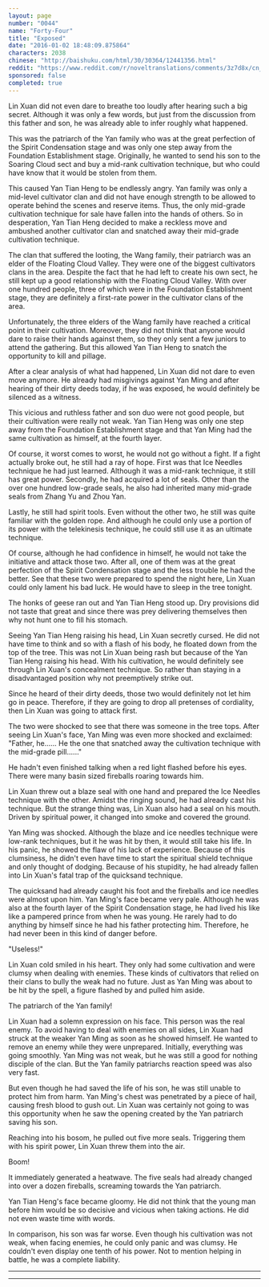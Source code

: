 ```yaml
---
layout: page
number: "0044"
name: "Forty-Four"
title: "Exposed"
date: "2016-01-02 18:48:09.875864"
characters: 2038
chinese: "http://baishuku.com/html/30/30364/12441356.html"
reddit: "https://www.reddit.com/r/noveltranslations/comments/3z7d8x/cn_tempered_immortal_chapter_0044/"
sponsored: false
completed: true
---
```


Lin Xuan did not even dare to breathe too loudly after hearing such a big secret. Although it was only a few words, but just from the discussion from this father and son, he was already able to infer roughly what happened.

This was the patriarch of the Yan family who was at the great perfection of the Spirit Condensation stage and was only one step away from the Foundation Establishment stage. Originally, he wanted to send his son to the Soaring Cloud sect and buy a mid-rank cultivation technique, but who could have know that it would be stolen from them.

This caused Yan Tian Heng to be endlessly angry. Yan family was only a mid-level cultivator clan and did not have enough strength to be allowed to operate behind the scenes and reserve items. Thus, the only mid-grade cultivation technique for sale have fallen into the hands of others. So in desperation, Yan Tian Heng decided to make a reckless move and ambushed another cultivator clan and snatched away their mid-grade cultivation technique.

The clan that suffered the looting, the Wang family, their patriarch was an elder of the Floating Cloud Valley. They were one of the biggest cultivators clans in the area. Despite the fact that he had left to create his own sect, he still kept up a good relationship with the Floating Cloud Valley. With over one hundred people, three of which were in the Foundation Establishment stage, they are definitely a first-rate power in the cultivator clans of the area.

Unfortunately, the three elders of the Wang family have reached a critical point in their cultivation. Moreover, they did not think that anyone would dare to raise their hands against them, so they only sent a few juniors to attend the gathering. But this allowed Yan Tian Heng to snatch the opportunity to kill and pillage.

After a clear analysis of what had happened, Lin Xuan did not dare to even move anymore. He already had misgivings against Yan Ming and after hearing of their dirty deeds today, if he was exposed, he would definitely be silenced as a witness.

This vicious and ruthless father and son duo were not good people, but their cultivation were really not weak. Yan Tian Heng was only one step away from the Foundation Establishment stage and that Yan Ming had the same cultivation as himself, at the fourth layer.

Of course, it worst comes to worst, he would not go without a fight. If a fight actually broke out, he still had a ray of hope. First was that Ice Needles technique he had just learned. Although it was a mid-rank technique, it still has great power. Secondly, he had acquired a lot of seals. Other than the over one hundred low-grade seals, he also had inherited many mid-grade seals from Zhang Yu and Zhou Yan.

Lastly, he still had spirit tools. Even without the other two, he still was quite familiar with the golden rope. And although he could only use a portion of its power with the telekinesis technique, he could still use it as an ultimate technique.

Of course, although he had confidence in himself, he would not take the initiative and attack those two. After all, one of them was at the great perfection of the Spirit Condensation stage and the less trouble he had the better. See that these two were prepared to spend the night here, Lin Xuan could only lament his bad luck. He would have to sleep in the tree tonight.

The honks of geese ran out and Yan Tian Heng stood up. Dry provisions did not taste that great and since there was prey delivering themselves then why not hunt one to fill his stomach.

Seeing Yan Tian Heng raising his head, Lin Xuan secretly cursed. He did not have time to think and so with a flash of his body, he floated down from the top of the tree. This was not Lin Xuan being rash but because of the Yan Tian Heng raising his head. With his cultivation, he would definitely see through Lin Xuan's concealment technique. So rather than staying in a disadvantaged position why not preemptively strike out.

Since he heard of their dirty deeds, those two would definitely not let him go in peace. Therefore, if they are going to drop all pretenses of cordiality, then Lin Xuan was going to attack first.

The two were shocked to see that there was someone in the tree tops. After seeing Lin Xuan's face, Yan Ming was even more shocked and exclaimed: "Father, he...... He the one that snatched away the cultivation technique with the mid-grade pill......"

He hadn't even finished talking when a red light flashed before his eyes. There were many basin sized fireballs roaring towards him.

Lin Xuan threw out a blaze seal with one hand and prepared the Ice Needles technique with the other. Amidst the ringing sound, he had already cast his technique. But the strange thing was, Lin Xuan also had a seal on his mouth. Driven by spiritual power, it changed into smoke and covered the ground.

Yan Ming was shocked. Although the blaze and ice needles technique were low-rank techniques, but it he was hit by then, it would still take his life. In his panic, he showed the flaw of his lack of experience. Because of this clumsiness, he didn't even have time to start the spiritual shield technique and only thought of dodging. Because of his stupidity, he had already fallen into Lin Xuan's fatal trap of the quicksand technique.

The quicksand had already caught his foot and the fireballs and ice needles were almost upon him. Yan Ming's face became very pale. Although he was also at the fourth layer of the Spirit Condensation stage, he had lived his like like a pampered prince from when he was young. He rarely had to do anything by himself since he had his father protecting him. Therefore, he had never been in this kind of danger before.

"Useless!"

Lin Xuan cold smiled in his heart. They only had some cultivation and were clumsy when dealing with enemies. These kinds of cultivators that relied on their clans to bully the weak had no future. Just as Yan Ming was about to be hit by the spell, a figure flashed by and pulled him aside.

The patriarch of the Yan family!

Lin Xuan had a solemn expression on his face. This person was the real enemy. To avoid having to deal with enemies on all sides, Lin Xuan had struck at the weaker Yan Ming as soon as he showed himself. He wanted to remove an enemy while they were unprepared. Initially, everything was going smoothly. Yan Ming was not weak, but he was still a good for nothing disciple of the clan. But the Yan family patriarchs reaction speed was also very fast.

But even though he had saved the life of his son, he was still unable to protect him from harm. Yan Ming's chest was penetrated by a piece of hail, causing fresh blood to gush out. Lin Xuan was certainly not going to was this opportunity when he saw the opening created by the Yan patriarch saving his son.

Reaching into his bosom, he pulled out five more seals. Triggering them with his spirit power, Lin Xuan threw them into the air.

Boom!

It immediately generated a heatwave. The five seals had already changed into over a dozen fireballs, screaming towards the Yan patriarch.

Yan Tian Heng's face became gloomy. He did not think that the young man before him would be so decisive and vicious when taking actions. He did not even waste time with words.

In comparison, his son was far worse. Even though his cultivation was not weak, when facing enemies, he could only panic and was clumsy. He couldn't even display one tenth of his power. Not to mention helping in battle, he was a complete liability.

- - -
- - -


